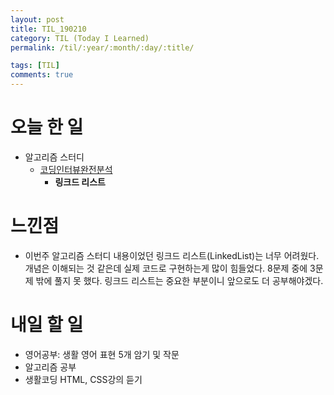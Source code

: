 ```yaml
---
layout: post
title: TIL_190210
category: TIL (Today I Learned)
permalink: /til/:year/:month/:day/:title/

tags: [TIL]
comments: true
---
```

# 오늘 한 일
- 알고리즘 스터디
    - [코딩인터뷰완전분석](http://www.kyobobook.co.kr/product/detailViewKor.laf?mallGb=KOR&ejkGb=KOR&barcode=9788966263080&orderClick=JAj)
        - **링크드 리스트**

# 느낀점
- 이번주 알고리즘 스터디 내용이었던 링크드 리스트(LinkedList)는 너무 어려웠다. 개념은 이해되는 것 같은데 실제 코드로 구현하는게 많이 힘들었다. 8문제 중에 3문제 밖에 풀지 못 했다. 링크드 리스트는 중요한 부분이니 앞으로도 더 공부해야겠다. 

# 내일 할 일

- 영어공부: 생활 영어 표현 5개 암기 및 작문
- 알고리즘 공부
- 생활코딩 HTML, CSS강의 듣기
